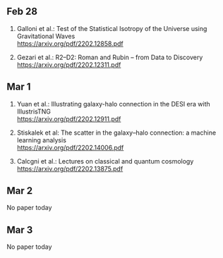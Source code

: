 ## Feb 28
1. Galloni et al.: Test of the Statistical Isotropy of the Universe using Gravitational Waves \
https://arxiv.org/pdf/2202.12858.pdf

2. Gezari et al.: R2–D2: Roman and Rubin – from Data to Discovery \
https://arxiv.org/pdf/2202.12311.pdf

## Mar 1
1. Yuan et al.: Illustrating galaxy-halo connection in the DESI era with IllustrisTNG \
https://arxiv.org/pdf/2202.12911.pdf

2. Stiskalek et al: The scatter in the galaxy–halo connection: a machine learning analysis \
https://arxiv.org/pdf/2202.14006.pdf

3. Calcgni et al.: Lectures on classical and quantum cosmology \
https://arxiv.org/pdf/2202.13875.pdf

## Mar 2
No paper today

## Mar 3
No paper today
